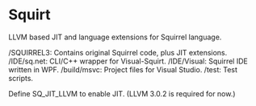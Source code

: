 Squirt
======

LLVM based JIT and language extensions for Squirrel language.

/SQUIRREL3:   Contains original Squirrel code, plus JIT extensions.
/IDE/sq.net:  CLI/C++ wrapper for Visual-Squirt.
/IDE/Visual:  Squirrel IDE written in WPF.
/build/msvc:  Project files for Visual Studio.
/test:        Test scripts.

Define SQ_JIT_LLVM to enable JIT. (LLVM 3.0.2 is required for now.)
